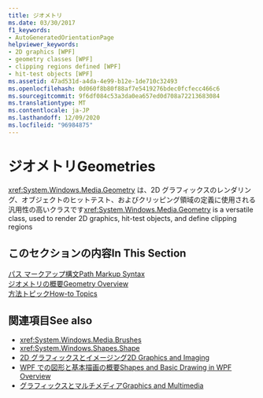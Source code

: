 ```yaml
---
title: ジオメトリ
ms.date: 03/30/2017
f1_keywords:
- AutoGeneratedOrientationPage
helpviewer_keywords:
- 2D graphics [WPF]
- geometry classes [WPF]
- clipping regions defined [WPF]
- hit-test objects [WPF]
ms.assetid: 47ad531d-a4da-4e99-b12e-1de710c32493
ms.openlocfilehash: 0d060f8b80f88af7e5419276bdec0fcfecc466c6
ms.sourcegitcommit: 9f6df084c53a3da0ea657ed0d708a72213683084
ms.translationtype: MT
ms.contentlocale: ja-JP
ms.lasthandoff: 12/09/2020
ms.locfileid: "96984875"
---
```

# <a name="geometries"></a><span data-ttu-id="0f7b1-102">ジオメトリ</span><span class="sxs-lookup"><span data-stu-id="0f7b1-102">Geometries</span></span>
<span data-ttu-id="0f7b1-103"><xref:System.Windows.Media.Geometry> は、2D グラフィックスのレンダリング、オブジェクトのヒットテスト、およびクリッピング領域の定義に使用される汎用性の高いクラスです</span><span class="sxs-lookup"><span data-stu-id="0f7b1-103"><xref:System.Windows.Media.Geometry> is a versatile class, used to render 2D graphics, hit-test objects, and define clipping regions</span></span>  
  
## <a name="in-this-section"></a><span data-ttu-id="0f7b1-104">このセクションの内容</span><span class="sxs-lookup"><span data-stu-id="0f7b1-104">In This Section</span></span>  
 [<span data-ttu-id="0f7b1-105">パス マークアップ構文</span><span class="sxs-lookup"><span data-stu-id="0f7b1-105">Path Markup Syntax</span></span>](path-markup-syntax.md)  
 [<span data-ttu-id="0f7b1-106">ジオメトリの概要</span><span class="sxs-lookup"><span data-stu-id="0f7b1-106">Geometry Overview</span></span>](geometry-overview.md)  
 [<span data-ttu-id="0f7b1-107">方法トピック</span><span class="sxs-lookup"><span data-stu-id="0f7b1-107">How-to Topics</span></span>](geometries-how-to-topics.md)  
  
## <a name="see-also"></a><span data-ttu-id="0f7b1-108">関連項目</span><span class="sxs-lookup"><span data-stu-id="0f7b1-108">See also</span></span>

- <xref:System.Windows.Media.Brushes>
- <xref:System.Windows.Shapes.Shape>
- [<span data-ttu-id="0f7b1-109">2D グラフィックスとイメージング</span><span class="sxs-lookup"><span data-stu-id="0f7b1-109">2D Graphics and Imaging</span></span>](../advanced/optimizing-performance-2d-graphics-and-imaging.md)
- [<span data-ttu-id="0f7b1-110">WPF での図形と基本描画の概要</span><span class="sxs-lookup"><span data-stu-id="0f7b1-110">Shapes and Basic Drawing in WPF Overview</span></span>](shapes-and-basic-drawing-in-wpf-overview.md)
- [<span data-ttu-id="0f7b1-111">グラフィックスとマルチメディア</span><span class="sxs-lookup"><span data-stu-id="0f7b1-111">Graphics and Multimedia</span></span>](index.md)
